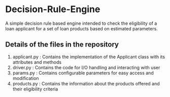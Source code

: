 # Decision-Rule-Engine
A simple decision rule based engine intended to check the eligibility of a loan applicant for a set of loan products based on estimated parameters.

## Details of the files in the repository

1. applicant.py : Contains the implementation of the Applicant class with its attributes and methods
2. driver.py : Contains the code for I/O handling and interacting with user
3. params.py : Contains configurable parameters for easy access and modification
4. products.py : Contains the information about the products offered and their eligibility criteria
